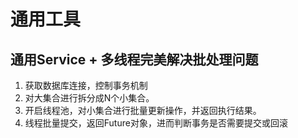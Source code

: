 # 通用工具
## 通用Service + 多线程完美解决批处理问题
1. 获取数据库连接，控制事务机制
2. 对大集合进行拆分成N个小集合。
3. 开启线程池，对小集合进行批量更新操作，并返回执行结果。
4. 线程批量提交，返回Future对象，进而判断事务是否需要提交或回滚

